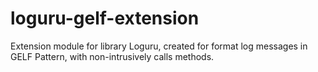 # loguru-gelf-extension
Extension module for library Loguru, created for format log messages in GELF Pattern, with non-intrusively calls methods.
